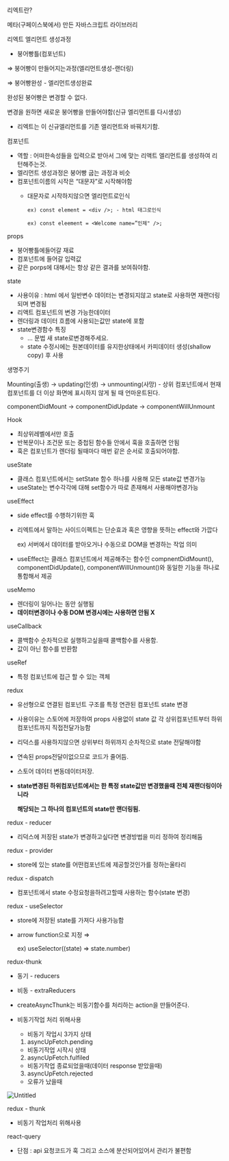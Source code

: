 리엑트란?

메타(구페이스북에서) 만든 자바스크립트 라이브러리

리엑트 엘리먼트 생성과정

- 붕어빵틀(컴포넌트)

⇒ 붕어빵이 만들어지는과정(엘리먼트생성-랜더링)

⇒ 붕어빵완성 - 엘리먼트생성완료

완성된 붕어빵은 변경할 수 없다.

변경을 원하면 새로운 붕어빵을 만들어야함(신규 엘리먼트를 다시생성)

- 리엑트는 이 신규엘리먼트를 기존 엘리먼트와 바꿔치기함.

컴포넌트

- 역할 : 어떠한속성들을 입력으로 받아서 그에 맞는 리액트 엘리먼트를 생성하여 리턴해주는것.
- 엘리먼트 생성과정은 붕어빵 굽는 과정과 비슷
- 컴포넌트이름의 시작은 “대문자”로 시작해야함
    - 대문자로 시작하지않으면 엘리먼트로인식
        
        `ex) const element = <div />; - html 태그로인식`
        
        `ex) const eleement = <Welcome name=”인제" />;`
        

props

- 붕어빵틀에들어갈 재료
- 컴포넌트에 들어갈 입력값
- 같은 porps에 대해서는 항상 같은 결과를 보여줘야함.

state 

- 사용이유 : html 에서 일반변수 데이터는 변경되지않고 state로 사용하면 재랜더링되며 변경됨
- 리액트 컴포넌트의 변경 가능한데이터
- 렌더링과 데이터 흐름에 사용되는값만 state에 포함
- state변경함수 특징
    - … 문법 새 state로변경해주세요.
    - state 수정시에는 원본데이터를 유지한상태에서 카피데이터 생성(shallow copy) 후 사용

생명주기

Mounting(출생) → updating(인생) → unmounting(사망) - 상위 컴포넌트에서 현재 컴포넌트를 더 이상 화면에 표시하지 않게 될 때 언마운트된다.

componentDidMount → componentDidUpdate → componentWillUnmount

Hook

- 최상위레벨에서만 호출
- 반복문이나 조건문 또는 중첩된 함수들 안에서 훅을 호출하면 안됨
- 훅은 컴포넌트가 렌더링 될때마다 매번 같은 순서로 호출되어야함.

useState

- 클래스 컴포넌트에서는 setState 함수 하나를 사용해 모든 state값 변경가능
- useState는 변수각각에 대해 set함수가 따로 존재해서 사용해야변경가능

useEffect

- side effect를 수행하기위한 훅
- 리엑트에서 말하는 사이드이펙트는 단순효과 혹은 영향을 뜻하는 effect와 가깝다
    
    ex) 서버에서 데이터를 받아오거나 수동으로 DOM을 변경하는 작업 의미
    
- useEffect는 클래스 컴포넌트에서 제공해주는 함수인 compnentDidMount(), componentDidUpdate(), componentWillUnmount()와 동일한 기능을 하나로 통합해서 제공

useMemo

- 렌더링이 일어나는 동안 실행됨
- **데이터변경이나 수동 DOM 변경시에는 사용하면 안됨 X**

useCallback

- 콜백함수 순차적으로 실행하고싶을때 콜백함수를 사용함.
- 값이 아닌 함수를 반환함

useRef

- 특정 컴포넌트에 접근 할 수 있는 객체

redux

- 유선형으로 연결된 컴포넌트 구조를 특정 연관된 컴포넌트 state 변경
- 사용이유는 스토어에 저장하여 props 사용없이 state 값 각 상위컴포넌트부터 하위컴포넌트까지 직접전달가능함
- 리덕스를 사용하지않으면 상위부터 하위까지 순차적으로 state 전달해야함
- 연속된 props전달이없으므로 코드가 줄어듬.
- 스토어 데이터 변동데이터저장.
- **state변경된 하위컴포넌트에서는 한 특정 state값만 변경했을때 전체 재랜더링이아니라**
    
    **해당되는 그 하나의 컴포넌트의 state만 랜더링됨.**
    

redux - reducer

- 리덕스에 저장된 state가 변경하고싶다면 변경방법을 미리 정하여 정리해둠

redux - provider

- store에 있는 state를 어떤컴포넌트에 제공할것인가를 정하는울타리

redux - dispatch

- 컴포넌트에서 state 수정요청을하려고할때 사용하는 함수(state 변경)

redux - useSelector

- store에 저장된 state를 가져다 사용가능함
- arrow function으로 지정 ⇒
    
    ex) useSelector((state) ⇒ state.number) 
    

redux-thunk

- 동기 - reducers
- 비동 - extraReducers
- createAsyncThunk는 비동기함수를 처리하는 action을 만들어준다.
- 비동기작업 처리 위해사용
    - 비동기 작업시 3가지 상태
    
    1) asyncUpFetch.pending
    
    - 비동기작업 시작시 상태
    
    2) asyncUpFetch.fulfiled
    
    - 비동기작업 종료되었을때(데이터 response 받았을때)
    
    3) asyncUpFetch.rejected
    
    - 오류가 났을때

![Untitled](https://s3-us-west-2.amazonaws.com/secure.notion-static.com/8dad2c69-2090-49a5-8fe5-a9e26630dffa/Untitled.png)

redux - thunk

- 비동기 작업처리 위해사용

react-query

- 단점 : api 요청코드가 훅 그리고 소스에 분산되어있어서 관리가 불편함
